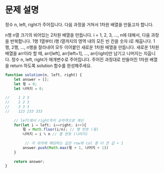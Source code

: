 # 문제 설명

정수 n, left, right가 주어집니다. 다음 과정을 거쳐서 1차원 배열을 만들고자 합니다.

n행 n열 크기의 비어있는 2차원 배열을 만듭니다.
i = 1, 2, 3, ..., n에 대해서, 다음 과정을 반복합니다.
1행 1열부터 i행 i열까지의 영역 내의 모든 빈 칸을 숫자 i로 채웁니다.
1행, 2행, ..., n행을 잘라내어 모두 이어붙인 새로운 1차원 배열을 만듭니다.
새로운 1차원 배열을 arr이라 할 때, arr[left], arr[left+1], ..., arr[right]만 남기고 나머지는 지웁니다.
정수 n, left, right가 매개변수로 주어집니다. 주어진 과정대로 만들어진 1차원 배열을 return 하도록 solution 함수를 완성해주세요.

``` javascript
function solution(n, left, right) {
    let answer = [];
    let 몫 = 0;
    let 나머지 = 0;
    
//    1 2 3
//    2 2 3
//    3 3 3
//    123 233 333
    
    // left에서 right까지 순차적으로 계산
    for(let i = left; i<=right; i++){
        몫 = Math.floor(i/n); // 행 번호 (몫)
        나머지 = i % n // 열 번호 (나머지)
        
         // 각 위치에 해당하는 값은 row와 col 중 더 큰 값 + 1
        answer.push(Math.max(몫 + 1, 나머지 + 1))
    }
    
    return answer;
}
```